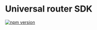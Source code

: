 # Universal router SDK

[![npm version](https://img.shields.io/npm/v/@real-wagmi/universal-router/latest.svg)](https://www.npmjs.com/package/@real-wagmi/universal-router/v/latest)
